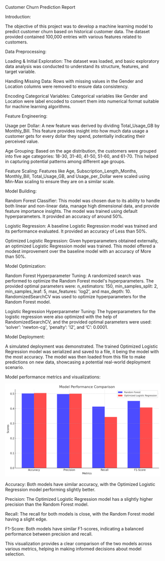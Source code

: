 Customer Churn Prediction Report

Introduction:

The objective of this project was to develop a machine learning model to predict customer churn based on historical customer data. The dataset provided contained 100,000 entries with various features related to customers.

Data Preprocessing:

Loading & Initial Exploration: The dataset was loaded, and basic exploratory data analysis was conducted to understand its structure, features, and target variable.

Handling Missing Data: Rows with missing values in the Gender and Location columns were removed to ensure data consistency.

 Encoding Categorical Variables: Categorical variables like Gender and Location were label encoded to convert them into numerical format suitable for machine learning algorithms.


Feature Engineering:

Usage per Dollar: A new feature was derived by dividing Total_Usage_GB by Monthly_Bill. This feature provides insight into how much data usage a customer gets for every dollar they spend, potentially indicating their perceived value.

 Age Grouping: Based on the age distribution, the customers were grouped into five age categories: 18-30, 31-40, 41-50, 51-60, and 61-70. This helped in capturing potential patterns among different age groups.
 
Feature Scaling: Features like Age, Subscription_Length_Months, Monthly_Bill, Total_Usage_GB, and Usage_per_Dollar were scaled using Min-Max scaling to ensure they are on a similar scale.


Model Building:

Random Forest Classifier: This model was chosen due to its ability to handle both linear and non-linear data, manage high dimensional data, and provide feature importance insights. The model was trained using default hyperparameters. It provided an accuracy of around 50%.

Logistic Regression: A baseline Logistic Regression model was trained and its performance evaluated. It provided an accuracy of Less than 50%.

Optimized Logistic Regression: Given hyperparameters obtained externally, an optimized Logistic Regression model was trained. This model offered a modest improvement over the baseline model with an accuracy of More than 50%.


Model Optimization:

Random Forest Hyperparameter Tuning: A randomized search was performed to optimize the Random Forest model's hyperparameters. The provided optimal parameters were: n_estimators: 150, min_samples_split: 2, min_samples_leaf: 5, max_features: 'log2', and max_depth: 10. RandomizedSearchCV was used to optimize hyperparameters for the Random Forest model.

Logistic Regression Hyperparameter Tuning: The hyperparameters for the logistic regression were also optimized with the help of RandomizedSearchCV, and the provided optimal parameters were used: ‘solver’: 'newton-cg', ‘penalty’: 'l2', and ‘C’: 0.0001.



Model Deployment:

A simulated deployment was demonstrated. The trained Optimized  Logistic Regression model was serialized and saved to a file, it being the model with the most accuracy. The model was then loaded from this file to make predictions on new data, showcasing a potential real-world deployment scenario.



Model performance metrics and visualizations:


![Here's the visualization comparing the performance metrics of the Random Forest and Optimized Logistic Regression models:](Visualisation.png)

Accuracy: Both models have similar accuracy, with the Optimized Logistic Regression model performing slightly better.

Precision: The Optimized Logistic Regression model has a slightly higher precision than the Random Forest model.

Recall: The recall for both models is close, with the Random Forest model having a slight edge.

F1-Score: Both models have similar F1-scores, indicating a balanced performance between precision and recall.

This visualization provides a clear comparison of the two models across various metrics, helping in making informed decisions about model selection.

